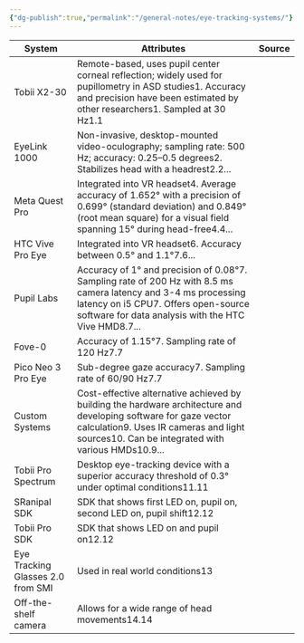 ```yaml
---
{"dg-publish":true,"permalink":"/general-notes/eye-tracking-systems/"}
---
```



| **System**                        | **Attributes**                                                                                                                                                                                                  | **Source** |
| --------------------------------- | --------------------------------------------------------------------------------------------------------------------------------------------------------------------------------------------------------------- | ---------- |
| Tobii X2-30                       | Remote-based, uses pupil center corneal reflection; widely used for pupillometry in ASD studies1. Accuracy and precision have been estimated by other researchers1. Sampled at 30 Hz1.1                         |            |
| EyeLink 1000                      | Non-invasive, desktop-mounted video-oculography; sampling rate: 500 Hz; accuracy: 0.25–0.5 degrees2. Stabilizes head with a headrest2.2...                                                                      |            |
| Meta Quest Pro                    | Integrated into VR headset4. Average accuracy of 1.652° with a precision of 0.699° (standard deviation) and 0.849° (root mean square) for a visual field spanning 15° during head-free4.4...                    |            |
| HTC Vive Pro Eye                  | Integrated into VR headset6. Accuracy between 0.5° and 1.1°7.6...                                                                                                                                               |            |
| Pupil Labs                        | Accuracy of 1° and precision of 0.08°7. Sampling rate of 200 Hz with 8.5 ms camera latency and 3-4 ms processing latency on i5 CPU7. Offers open-source software for data analysis with the HTC Vive HMD8.7...  |            |
| Fove-0                            | Accuracy of 1.15°7. Sampling rate of 120 Hz7.7                                                                                                                                                                  |            |
| Pico Neo 3 Pro Eye                | Sub-degree gaze accuracy7. Sampling rate of 60/90 Hz7.7                                                                                                                                                         |            |
| Custom Systems                    | Cost-effective alternative achieved by building the hardware architecture and developing software for gaze vector calculation9. Uses IR cameras and light sources10. Can be integrated with various HMDs10.9... |            |
| Tobii Pro Spectrum                | Desktop eye-tracking device with a superior accuracy threshold of 0.3° under optimal conditions11.11                                                                                                            |            |
| SRanipal SDK                      | SDK that shows first LED on, pupil on, second LED on, pupil shift12.12                                                                                                                                          |            |
| Tobii Pro SDK                     | SDK that shows LED on and pupil on12.12                                                                                                                                                                         |            |
| Eye Tracking Glasses 2.0 from SMI | Used in real world conditions13                                                                                                                                                                                 |            |
| Off-the-shelf camera              | Allows for a wide range of head movements14.14                                                                                                                                                                  |            |
